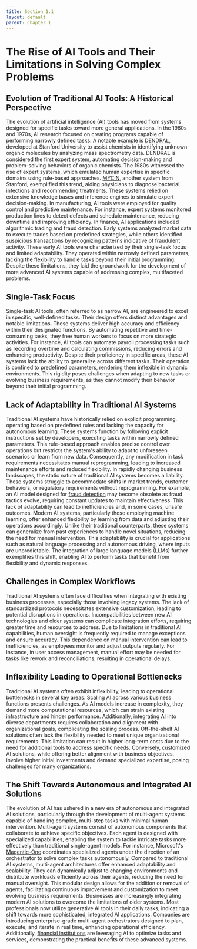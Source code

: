 ```yaml
---
title: Section 1.1
layout: default
parent: Chapter 1
---
```


# The Rise of AI Tools and Their Limitations in Solving Complex Problems

## Evolution of Traditional AI Tools: A Historical Perspective
The evolution of artificial intelligence (AI) tools has moved from systems designed for specific tasks toward more general applications. In the 1960s and 1970s, AI research focused on creating programs capable of performing narrowly defined tasks. A notable example is [DENDRAL](https://en.wikipedia.org/wiki/Dendral), developed at Stanford University to assist chemists in identifying unknown organic molecules by analyzing mass spectrometry data. DENDRAL is considered the first expert system, automating decision-making and problem-solving behaviors of organic chemists. 
The 1980s witnessed the rise of expert systems, which emulated human expertise in specific domains using rule-based approaches. [MYCIN](https://en.wikipedia.org/wiki/Mycin), another system from Stanford, exemplified this trend, aiding physicians to diagnose bacterial infections and recommending treatments. These systems relied on extensive knowledge bases and inference engines to simulate expert decision-making. 
In manufacturing, AI tools were employed for quality control and predictive maintenance. For instance, expert systems monitored production lines to detect defects and schedule maintenance, reducing downtime and improving efficiency. In finance, AI applications included algorithmic trading and fraud detection. Early systems analyzed market data to execute trades based on predefined strategies, while others identified suspicious transactions by recognizing patterns indicative of fraudulent activity. 
These early AI tools were characterized by their single-task focus and limited adaptability. They operated within narrowly defined parameters, lacking the flexibility to handle tasks beyond their initial programming. Despite these limitations, they laid the groundwork for the development of more advanced AI systems capable of addressing complex, multifaceted problems. 

## Single-Task Focus
Single-task AI tools, often referred to as narrow AI, are engineered to excel in specific, well-defined tasks. Their design offers distinct advantages and notable limitations. These systems deliver high accuracy and efficiency within their designated functions. By automating repetitive and time-consuming tasks, they free human workers to focus on more strategic activities. For instance, AI tools can automate payroll processing tasks such as recording overtime and calculating commissions, reducing errors and enhancing productivity. 
Despite their proficiency in specific areas, these AI systems lack the ability to generalize across different tasks. Their operation is confined to predefined parameters, rendering them inflexible in dynamic environments. This rigidity poses challenges when adapting to new tasks or evolving business requirements, as they cannot modify their behavior beyond their initial programming.

## Lack of Adaptability in Traditional AI Systems
Traditional AI systems have historically relied on explicit programming, operating based on predefined rules and lacking the capacity for autonomous learning. These systems function by following explicit instructions set by developers, executing tasks within narrowly defined parameters. This rule-based approach enables precise control over operations but restricts the system's ability to adapt to unforeseen scenarios or learn from new data. Consequently, any modification in task requirements necessitates manual reprogramming, leading to increased maintenance efforts and reduced flexibility. 
In rapidly changing business landscapes, the static nature of traditional AI systems becomes a liability. These systems struggle to accommodate shifts in market trends, customer behaviors, or regulatory requirements without reprogramming. For example, an AI model designed for [fraud detection](https://www.paypal.com/business/manage-risk) may become obsolete as fraud tactics evolve, requiring constant updates to maintain effectiveness. This lack of adaptability can lead to inefficiencies and, in some cases, unsafe outcomes. 
Modern AI systems, particularly those employing machine learning, offer enhanced flexibility by learning from data and adjusting their operations accordingly. Unlike their traditional counterparts, these systems can generalize from past experiences to handle novel situations, reducing the need for manual intervention. This adaptability is crucial for applications such as natural language processing and autonomous driving, where inputs are unpredictable. The integration of large language models (LLMs) further exemplifies this shift, enabling AI to perform tasks that benefit from flexibility and dynamic responses. 

## Challenges in Complex Workflows
Traditional AI systems often face difficulties when integrating with existing business processes, especially those involving legacy systems. The lack of standardized protocols necessitates extensive customization, leading to potential disruptions in operations. Incompatibilities between new AI technologies and older systems can complicate integration efforts, requiring greater time and resources to address. 
Due to limitations in traditional AI capabilities, human oversight is frequently required to manage exceptions and ensure accuracy. This dependence on manual intervention can lead to inefficiencies, as employees monitor and adjust outputs regularly. For instance, in user access management, manual effort may be needed for tasks like rework and reconciliations, resulting in operational delays. 

## Inflexibility Leading to Operational Bottlenecks
Traditional AI systems often exhibit inflexibility, leading to operational bottlenecks in several key areas.
Scaling AI across various business functions presents challenges. As AI models increase in complexity, they demand more computational resources, which can strain existing infrastructure and hinder performance. Additionally, integrating AI into diverse departments requires collaboration and alignment with organizational goals, complicating the scaling process. 
Off-the-shelf AI solutions often lack the flexibility needed to meet unique organizational requirements. This limitation can result in higher long-term costs due to the need for additional tools to address specific needs. Conversely, customized AI solutions, while offering better alignment with business objectives, involve higher initial investments and demand specialized expertise, posing challenges for many organizations.

## The Shift Towards Autonomous and Integrated AI Solutions
The evolution of AI has ushered in a new era of autonomous and integrated AI solutions, particularly through the development of multi-agent systems capable of handling complex, multi-step tasks with minimal human intervention.
Multi-agent systems consist of autonomous components that collaborate to achieve specific objectives. Each agent is designed with specialized capabilities, enabling the system to tackle intricate tasks more effectively than traditional single-agent models. For instance, Microsoft's [Magentic-One](https://www.microsoft.com/en-us/research/articles/magentic-one-a-generalist-multi-agent-system-for-solving-complex-tasks/) coordinates specialized agents under the direction of an orchestrator to solve complex tasks autonomously. 
Compared to traditional AI systems, multi-agent architectures offer enhanced adaptability and scalability. They can dynamically adjust to changing environments and distribute workloads efficiently across their agents, reducing the need for manual oversight. This modular design allows for the addition or removal of agents, facilitating continuous improvement and customization to meet evolving business requirements. 
Businesses are increasingly integrating modern AI solutions to overcome the limitations of older systems. Most professionals now utilize generative AI tools in their daily tasks, indicating a shift towards more sophisticated, integrated AI applications. Companies are introducing enterprise-grade multi-agent orchestrators designed to plan, execute, and iterate in real time, enhancing operational efficiency. Additionally, [financial institutions](https://www.bcg.com/publications/2023/a-genai-roadmap-for-fis) are leveraging AI to optimize tasks and services, demonstrating the practical benefits of these advanced systems. 
